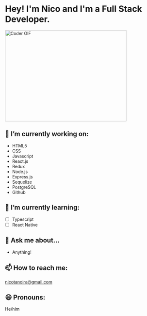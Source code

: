 # Hey! I'm Nico and I'm a Full Stack Developer.

<img algin='center' src="https://media1.giphy.com/media/qgQUggAC3Pfv687qPC/giphy.gif" alt="Coder GIF" width="400" height="300" />

## 🔭 I’m currently working on:

- HTML5
- CSS
- Javascript
- React.js
- Redux
- Node.js
- Express.js
- Sequelize
- PostgreSQL
- Github

## 🌱 I’m currently learning:

- [ ] Typescript
- [ ] React Native

## 💬 Ask me about...

- Anything!

## 📫 How to reach me:

nicotanoira@gmail.com

## 😄 Pronouns:

He/him
